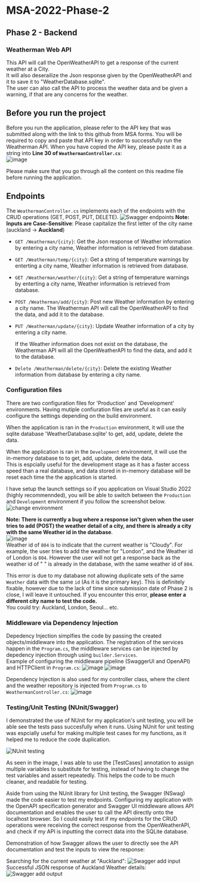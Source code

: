 # MSA-2022-Phase-2

## Phase 2 - Backend

### Weatherman Web API
This API will call the OpenWeatherAPI to get a response of the current weather at a City.\
It will also deserailize the Json response given by the OpenWeatherAPI and  it to save it to "WeatherDatabase.sqlite".\
The user can also call the API to process the weather data and be given a warning, if that are any concerns for the weather.

## Before you run the project
Before you run the application, please refer to the API key that was submitted along with the link to this github from MSA forms. You will be required to copy and paste that API key in order to successfully run the Weatherman API.
When you have copied the API key, please paste it as a string into **Line 30 of `WeathermanController.cs`**:\
![image](https://user-images.githubusercontent.com/51344267/183569801-e609c35d-fff7-4255-9af0-ebf5033926e0.png)

Please make sure that you go through all the content on this readme file before running the application.

## Endpoints
The `WeathermanController.cs` implements each of the endpoints with the CRUD operations (GET, POST, PUT, DELETE).
![Swagger endpoints](https://user-images.githubusercontent.com/51344267/183555292-f3b9c66c-8bb7-4c7d-a4c9-6c6cff47fdd1.PNG)
**Note: Inputs are Case-Sensitive**: Please capitalize the first letter of the city name (auckland -> **Auckland**)
- `GET /Weatherman/{city}`: Get the Json response of Weather information by entering a city name, Weather information is retrieved from database.
- `GET /Weatherman/temp/{city}`: Get a string of temperature warnings by enterting a city name, Weather information is retrieved from database.
- `GET /Weatherman/weather/{city}`: Get a string of temperature warnings by enterting a city name, Weather information is retrieved from database.

- `POST /Weatherman/add/{city}`: Post new Weather information by entering a city name. The Weatherman API will call the OpenWeatherAPI to find the data, and add it to the database.

- `PUT /Weatherman/update/{city}`: Update Weather information of a city by entering a city name.

   If the Weather information does not exist on the database, the Weatherman API will all the OpenWeatherAPI to find the data, and add it to the database.
   
- `Delete /Weatherman/delete/{city}`: Delete the existing Weather information from database by entering a city name.


### Configuration files
There are two configuration files for 'Production' and 'Development' environments.
Having mutiple confiuration files are useful as it can easily configure the settings depending on the build environment.

When the application is ran in the `Production` environment, it will use the sqlite database 'WeatherDatabase.sqlite' to get, add, update, delete the data.

When the application is ran in the `Development` environment, it will use the in-memory database to to get, add, update, delete the data.\
This is espcially useful for the development stage as it has a faster access speed than a real database, and data stored in in-memory database will be reset each time the the application is started.

I have setup the launch settings so if you application on Visual Studio 2022 (highly recommennded), you will be able to switch between the `Production` and `Development` environment if you follow the screenshot below.
![change environment](https://user-images.githubusercontent.com/51344267/183554816-bb50baa1-5516-47a1-960c-43e8e2a724c4.PNG)

**Note: There is currently a bug where a response isn't given when the user tries to add (POST) the weather detail of a city, and there is already a city with the same Weather id in the database**.\
![image](https://user-images.githubusercontent.com/51344267/183556712-f3d9977c-71ec-4335-9a0c-fe646669ba44.png)\
Weather id of `804` is to indicate that the current weather is "Cloudy".
For example, the user tries to add the weather for "London", and the Weather id of London is `804`. However the user will not get a response back as the weather id of "
" is already in the database, with the same weather id of `804`.

This error is due to my database not allowing duplicate sets of the same `Weather` data with the same `id` (As it is the primary key). This is definitely fixable, however due to the lack of time since submission date of Phase 2 is close, I will leave it untouched.
If you encounter this error, **please enter a different city name to test the code.**\
You could try: Auckland, London, Seoul... etc.
### Middleware via Dependency Injection

Depedency Injection simplfies the code by passing the created objects/middleware into the application.
The registration of the services happen in the `Program.cs`, the middleware services can be injected by depedency injection through using `builder.Services`.\
Example of configuring the middleware pipeline (SwaggerUI and OpenAPI) and HTTPClient in `Program.cs`:
![image](https://user-images.githubusercontent.com/51344267/183567024-85a2ed39-f79f-4b9d-9bc6-bd1d2daf6d6c.png)
![image](https://user-images.githubusercontent.com/51344267/183567053-55b8acc0-2af3-4087-b751-4de7d85f1059.png)

Dependency Injection is also used for my controller class, where the client and the weather repository is injected from `Program.cs` to `WeathermanController.cs`:
![image](https://user-images.githubusercontent.com/51344267/183569298-a1882fec-1d53-47ce-912f-32c4eb3452da.png)


### Testing/Unit Testing (NUnit/Swagger)

I demonstrated the use of NUnit for my application's unit testing, you will be able see the tests pass succesfully when it runs.
Using NUnit for unit testing was espcially useful for making multiple test cases for my functions, as it helped me to reduce the code duplication.

![NUnit testing](https://user-images.githubusercontent.com/51344267/183555042-32f8d46d-2a0e-4e5e-990a-49426eeb9bee.PNG)


As seen in the image, I was able to use the [TestCases] annotation to assign multiple variables to substitute for testing, instead of having  to change the test variables and assert repeatedly.
This helps the code to be much cleaner, and readable for testing.

Aside from using the NUnit library for Unit testing, the Swagger (NSwag) made the code easier to test my endpoints.
Configuring my application with the  OpenAPI specification generator and Swagger UI middleware allows API documentation and enables the user to call the API directly onto the localhost browser.
So I could easily test if my endpoints for the CRUD operations were receiving the correct response from the OpenWeatherAPI, and check if my API is inputting the correct data into the SQLite database.

Demonstration of how Swagger allows the user to directly see the API documentation and test the inputs to view the response:

Searching for the current weather at "Auckland":
![Swagger add input](https://user-images.githubusercontent.com/51344267/183555287-15db9e41-6222-4a19-a795-a90f721f6d36.PNG)
Successful JSON response of Auckland Weather details:
![Swagger add output](https://user-images.githubusercontent.com/51344267/183555413-a91c0848-3656-4ef7-b808-4d690570e0c4.PNG)
